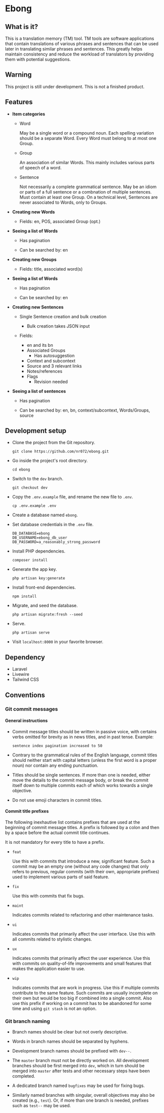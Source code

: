 # Ebong



## What is it?

This is a translation memory (TM) tool.
TM tools are software applications that contain translations of various phrases and sentences
that can be used later in translating similar phrases and sentences.
This greatly helps maintain consistency and
reduce the workload of translators by providing them with potential suggestions.



## Warning

This project is still under development. This is not a finished product.



## Features

- **Item categories**

  - Word

    May be a single word or a compound noun.
    Each spelling variation should be a separate Word.
    Every Word must belong to at most one Group.

  - Group

    An association of similar Words.
    This mainly includes various parts of speech of a word.

  - Sentence

    Not necessarily a complete grammatical sentence.
    May be an idiom or parts of a full sentence or a combnation of multiple sentences.
    Must contain at least one Group.
    On a technical level, Sentences are never associated to Words, only to Groups.

- **Creating new Words**

  - Fields: en, POS, associated Group (opt.)

- **Seeing a list of Words**

  - Has pagination

  - Can be searched by: en

- **Creating new Groups**

  - Fields: title, associated word(s)

- **Seeing a list of Words**

  - Has pagination

  - Can be searched by: en

- **Creating new Sentences**

  - Single Sentence creation and bulk creation
    - Bulk creation takes JSON input

  - Fields:
    - en and its bn
    - Associated Groups
      - Has autosuggestion
    - Context and subcontext
    - Source and 3 relevant links
    - Notes/references
    - Flags
      - Revision needed

- **Seeing a list of sentences**

  - Has pagination

  - Can be searched by: en, bn, context/subcontext, Words/Groups, source



## Development setup

- Clone the project from the Git repository.

  ```shell
  git clone https://github.com/nr072/ebong.git

  ```

- Go inside the project's root directory.

  ```shell
  cd ebong

  ```

- Switch to the `dev` branch.

  ```shell
  git checkout dev

  ```

- Copy the `.env.example` file, and rename the new file to `.env`.

  ```shell
  cp .env.example .env

  ```

- Create a database named `ebong`.

- Set database credentials in the `.env` file.

  ```
  DB_DATABASE=ebong
  DB_USERNAME=ebong_db_user
  DB_PASSWORD=a_reasonably_strong_password

  ```

- Install PHP dependencies.

  ```shell
  composer install

  ```

- Generate the app key.

  ```shell
  php artisan key:generate

  ```

- Install front-end dependencies.

  ```shell
  npm install

  ```

- Migrate, and seed the database.

  ```shell
  php artisan migrate:fresh --seed

  ```

- Serve.

  ```shell
  php artisan serve

  ```

- Visit `localhost:8000` in your favorite browser.



## Dependency

- Laravel
- Livewire
- Tailwind CSS



## Conventions

### Git commit messages

#### General instructions

- Commit message titles should be written in passive voice,
  with certains verbs omitted for brevity as in news titles,
  and in past tense.
  Example:

  ```
  sentence index pagination increased to 50
  ```

- Contrary to the grammatical rules of the English language,
  commit titles should neither start with capital letters
  (unless the first word is a proper noun)
  nor contain any ending punctuation.

- Titles should be single sentences.
  If more than one is needed,
  either move the details to the commit message body, or
  break the commit itself down to multiple commits
  each of which works towards a single objective.

- Do not use emoji characters in commit titles.

#### Commit title prefixes

The following inexhautive list contains prefixes that
are used at the beginning of commit message titles.
A prefix is followed by a colon and then by a space
before the actual commit title continues.

It is not mandatory for every title to have a prefix.

- `feat`

  Use this with commits that introduce a new, significant feature.
  Such a commit may be an empty one (without any code changes) that only refers to
  previous, regular commits (with their own, appropriate prefixes)
  used to implement various parts of said feature.

- `fix`

  Use this with commits that fix bugs.

- `maint`

  Indicates commits related to refactoring and other maintenance tasks.

- `ui`

  Indicates commits that primarily affect the user interface.
  Use this with all commits related to stylistic changes.

- `ux`

  Indicates commits that primarily affect the user experience.
  Use this with commits on quality-of-life improvements and
  small features that makes the application easier to use.

- `wip`

  Indicates commits that are work in progress.
  Use this if multiple commits contribute to the same feature.
  Such commits are usually incomplete on their own but
  would be too big if combined into a single commit.
  Also use this prefix if working on a commit has to be abandoned for some time
  and using `git stash` is not an option.

### Git branch naming

- Branch names should be clear but not overly descriptive.

- Words in branch names should be separated by hyphens.

- Development branch names should be prefixed with `dev--`.

- The `master` branch must not be directly worked on.
  All development branches should be first merged into `dev`,
  which in turn should be merged into `master`
  after tests and other necessary steps have been completed.

- A dedicated branch named `bugfixes` may be used for fixing bugs.

- Similarly named branches with singular, overall objectives may also be created (e.g., `test`).
  Or, if more than one branch is needed, prefixes such as `test--` may be used.
